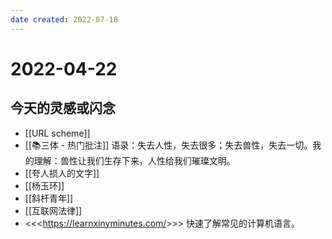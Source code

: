 ```yaml
---
date created: 2022-07-18
---
```


# 2022-04-22

## 今天的灵感或闪念

- [[URL scheme]]
- [[📚三体 - 热门批注]] 语录：失去人性，失去很多；失去兽性，失去一切。我的理解：兽性让我们生存下来，人性给我们璀璨文明。
- [[夸人损人的文字]]
- [[杨玉环]]
- [[斜杆青年]]
- [[互联网法律]]
- <<<<https://learnxinyminutes.com/>>>> 快速了解常见的计算机语言。

